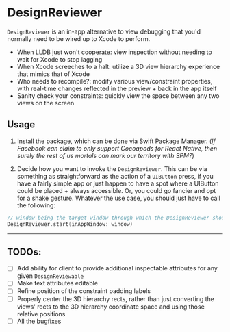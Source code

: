 # DesignReviewer

`DesignReviewer` is an in-app alternative to view debugging that you'd normally need to be wired up to
Xcode to perform. 

* When LLDB just won't cooperate: view inspection without needing to wait for Xcode to stop lagging
* When Xcode screeches to a halt: utilize a 3D view hierarchy experience that mimics that of Xcode
* Who needs to recompile?: modify various view/constraint properties, with real-time changes reflected in the preview + back in the app itself
* Sanity check your constraints: quickly view the space between any two views on the screen

## Usage

1. Install the package, which can be done via Swift Package Manager. (_If Facebook can claim to only support Cocoapods for React Native, then surely the rest of us mortals can mark our territory with SPM?_)

2. Decide how you want to invoke the `DesignReviewer`. This can be via something as straightforward as the action of a `UIButton` press, if you have a fairly simple app or just happen to have a spot where a UIButton could be placed + always accessible. Or, you could go fancier and opt for a shake gesture. Whatever the use case, you should just have to call the following:
```swift
// window being the target window through which the DesignReviewer should parse.
DesignReviewer.start(inAppWindow: window) 
```

---

## TODOs:

- [ ] Add ability for client to provide additional inspectable attributes for any given `DesignReviewable`
- [ ] Make text attributes editable
- [ ] Refine position of the constraint padding labels
- [ ] Properly center the 3D hierarchy rects, rather than just converting the views' rects to the 3D hierarchy coordinate space and using those relative positions
- [ ] All the bugfixes
